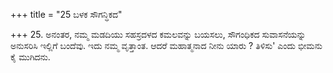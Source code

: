 +++
title = "25 ಬಳಕ ಸೌಗನ್ಧಿಕದ"

+++
25. ಅನಂತರ, ನಮ್ಮ ಮಡದಿಯು ಸಹಸ್ರದಳದ ಕಮಲವನ್ನು ಬಯಸಲು, ಸೌಗಂಧಿಕದ ಸುವಾಸನೆಯನ್ನು ಅನುಸರಿಸಿ ಇಲ್ಲಿಗೆ ಬಂದೆವು. ಇದು ನಮ್ಮ ವೃತ್ತಾಂತ. ಆದರೆ ಮಹಾತ್ಮನಾದ ನೀನು ಯಾರು ? ತಿಳಿಸು' ಎಂದು ಭೀಮನು ಕೈ ಮುಗಿದನು.